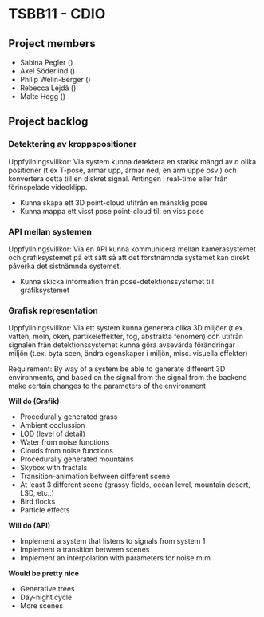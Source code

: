# TSBB11 - CDIO

## Project members

- Sabina Pegler ()
- Axel Söderlind ()
- Philip Welin-Berger ()
- Rebecca Lejdå ()
- Malte Hegg ()

## Project backlog

### Detektering av kroppspositioner

Uppfyllningsvillkor: Via system kunna detektera en statisk mängd av _n_ olika positioner (t.ex T-pose, armar upp, armar ned, en arm uppe osv.) och konvertera detta till en diskret signal. Antingen i real-time eller från förinspelade videoklipp.

- Kunna skapa ett 3D point-cloud utifrån en mänsklig pose
- Kunna mappa ett visst pose point-cloud till en viss pose

### API mellan systemen

Uppfyllningsvillkor: Via en API kunna kommunicera mellan kamerasystemet och grafiksystemet på ett sätt så att det förstnämnda systemet kan direkt påverka det sistnämnda systemet.

- Kunna skicka information från pose-detektionssystemet till grafiksystemet

### Grafisk representation

Uppfyllningsvillkor: Via ett system kunna generera olika 3D miljöer (t.ex. vatten, moln, öken, partikeleffekter, fog, abstrakta fenomen) och utifrån signalen från detektionssystemet kunna göra avsevärda förändringar i miljön (t.ex. byta scen, ändra egenskaper i miljön, misc. visuella effekter)

Requirement: By way of a system be able to generate different 3D environments, and based on the signal from the signal from the backend make certain changes to the parameters of the environment

**Will do (Grafik)**
- Procedurally generated grass
- Ambient occlussion
- LOD (level of detail) 
- Water from noise functions
- Clouds from noise functions
- Procedurally generated mountains
- Skybox with fractals
- Transition-animation between different scene
- At least 3 different scene (grassy fields, ocean level, mountain desert, LSD, etc..)
- Bird flocks
- Particle effects

**Will do (API)**
- Implement a system that listens to signals from system 1
- Implement a transition between scenes
- Implement an interpolation with parameters for noise m.m

**Would be pretty nice**
- Generative trees
- Day-night cycle
- More scenes